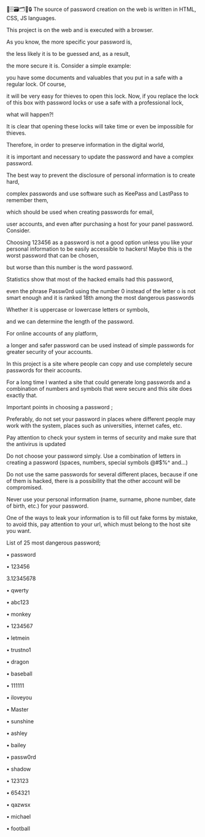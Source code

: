 🔑🗄🗃🗂🔐🔒
The source of password creation on the web is written in HTML, CSS, JS languages.

This project is on the web and is executed with a browser.

As you know, the more specific your password is,

the less likely it is to be guessed and, as a result,

the more secure it is. Consider a simple example:

you have some documents and valuables that you put in a safe with a regular lock. Of course,

it will be very easy for thieves to open this lock. Now, if you replace the lock of this box with password locks or use a safe with a professional lock,

what will happen?!

It is clear that opening these locks will take time or even be impossible for thieves.

Therefore, in order to preserve information in the digital world,

it is important and necessary to update the password and have a complex password.

The best way to prevent the disclosure of personal information is to create hard,

complex passwords and use software such as KeePass and LastPass to remember them,

which should be used when creating passwords for email,

user accounts, and even after purchasing a host for your panel password. Consider.

Choosing 123456 as a password is not a good option unless you like your personal information to be easily accessible to hackers! Maybe this is the worst password that can be chosen,

but worse than this number is the word password.

Statistics show that most of the hacked emails had this password,

even the phrase Passw0rd using the number 0 instead of the letter o is not smart enough and it is ranked 18th among the most dangerous passwords

Whether it is uppercase or lowercase letters or symbols,

and we can determine the length of the password.

For online accounts of any platform,

a longer and safer password can be used instead of simple passwords for greater security of your accounts.

In this project is a site where people can copy and use completely secure passwords for their accounts.

For a long time I wanted a site that could generate long passwords and a combination of numbers and symbols that were secure and this site does exactly that.

Important points in choosing a password ;

Preferably, do not set your password in places where different people may work with the system, places such as universities, internet cafes, etc.

Pay attention to check your system in terms of security and make sure that the antivirus is updated

Do not choose your password simply. Use a combination of letters in creating a password (spaces, numbers, special symbols @#$%^ and...)

Do not use the same passwords for several different places, because if one of them is hacked, there is a possibility that the other account will be compromised.

Never use your personal information (name, surname, phone number, date of birth, etc.) for your password.

One of the ways to leak your information is to fill out fake forms by mistake, to avoid this, pay attention to your url, which must belong to the host site you want.

List of 25 most dangerous password;

• password

• 123456

3.12345678

• qwerty

• abc123

• monkey

• 1234567

• letmein

• trustno1

• dragon

• baseball

• 111111

• iloveyou

• Master

• sunshine

• ashley

• bailey

• passw0rd

• shadow

• 123123

• 654321

• qazwsx

• michael

• football
